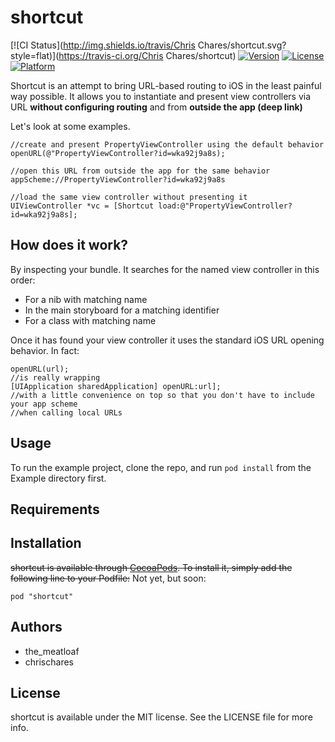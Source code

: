 # shortcut

[![CI Status](http://img.shields.io/travis/Chris Chares/shortcut.svg?style=flat)](https://travis-ci.org/Chris Chares/shortcut)
[![Version](https://img.shields.io/cocoapods/v/shortcut.svg?style=flat)](http://cocoadocs.org/docsets/shortcut)
[![License](https://img.shields.io/cocoapods/l/shortcut.svg?style=flat)](http://cocoadocs.org/docsets/shortcut)
[![Platform](https://img.shields.io/cocoapods/p/shortcut.svg?style=flat)](http://cocoadocs.org/docsets/shortcut)

Shortcut is an attempt to bring URL-based routing to iOS in the least painful way possible. It allows you to instantiate and present view controllers via URL **without configuring routing** and from **outside the app (deep link)**

Let's look at some examples.  

    //create and present PropertyViewController using the default behavior
    openURL(@"PropertyViewController?id=wka92j9a8s);
    
    //open this URL from outside the app for the same behavior
    appScheme://PropertyViewController?id=wka92j9a8s
    
    //load the same view controller without presenting it
    UIViewController *vc = [Shortcut load:@"PropertyViewController?id=wka92j9a8s];
    
## How does it work?

By inspecting your bundle.  It searches for the named view controller in this order:

+ For a nib with matching name
+ In the main storyboard for a matching identifier
+ For a class with matching name

Once it has found your view controller it uses the standard iOS URL opening behavior.  In fact:

    openURL(url);
    //is really wrapping
    [UIApplication sharedApplication] openURL:url];
    //with a little convenience on top so that you don't have to include your app scheme
    //when calling local URLs


## Usage

To run the example project, clone the repo, and run `pod install` from the Example directory first.

## Requirements

## Installation

~~shortcut is available through [CocoaPods](http://cocoapods.org). To install
it, simply add the following line to your Podfile:~~
Not yet, but soon:

    pod "shortcut"

## Authors

+ the_meatloaf
+ chrischares

## License

shortcut is available under the MIT license. See the LICENSE file for more info.

